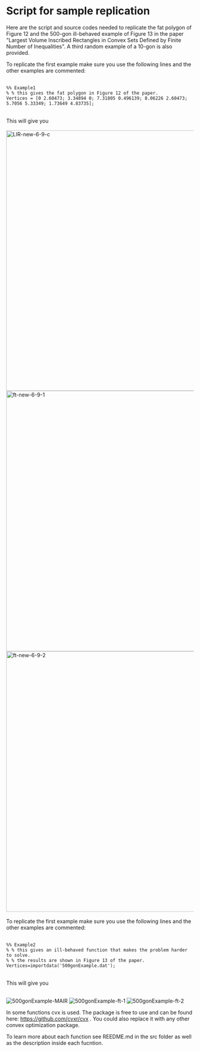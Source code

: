 # Script for sample replication

Here are the script and source codes needed to replicate the fat polygon of Figure 12 and the 500-gon ill-behaved example of Figure 13 in the paper "Largest Volume Inscribed Rectangles in Convex Sets Defined by Finite Number of Inequalities". A third random example of a 10-gon is also provided.

To replicate the first example make sure you use the following lines and the other examples are commented:
<br />
<br />
```
%% Example1
% % this gives the fat polygon in Figure 12 of the paper.
Vertices = [0 2.60473; 3.34894 0; 7.31805 0.496139; 8.06226 2.60473; 5.7056 5.33349; 1.73649 4.83735];
```
<br />
This will give you
<br />
<br />

<img width="700" alt="LIR-new-6-9-c" src="https://github.com/behroozim/2022.0239/assets/50671703/5735e4f5-ec81-49ef-9de2-9c3159b9172d">
<img width="700" alt="ft-new-6-9-1" src="https://github.com/behroozim/2022.0239/assets/50671703/24619e98-529b-4325-94cc-7184d91f1ffd">
<img width="700" alt="ft-new-6-9-2" src="https://github.com/behroozim/2022.0239/assets/50671703/8b904bbd-a10e-45a9-b31e-acade813727e">

<br />
<br />
To replicate the first example make sure you use the following lines and the other examples are commented:
<br />
<br />

```
%% Example2
% % this gives an ill-behaved function that makes the problem harder to solve.
% % the results are shown in Figure 13 of the paper.
Vertices=importdata('500gonExample.dat'); 
```
<br />
This will give you
<br />
<br />

![500gonExample-MAIR](https://github.com/behroozim/2022.0239/assets/50671703/120261f7-5ca0-430f-8257-521e3a8bc76d)
![500gonExample-ft-1](https://github.com/behroozim/2022.0239/assets/50671703/b99b9a73-3e04-407c-a9c8-b3b88a29b2d2)
![500gonExample-ft-2](https://github.com/behroozim/2022.0239/assets/50671703/80b3aa02-a319-47b6-a10b-1660229a1b84)

In some functions cvx is used. The package is free to use and can be found here: https://github.com/cvxr/cvx .
You could also replace it with any other convex optimization package.

To learn more about each function see REEDME.md in the src folder as well as the description inside each fucntion.
